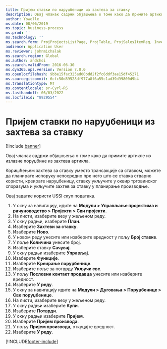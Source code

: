 ```yaml
---
title: Пријем ставки по наруџбеници из захтева за ставку
description: Овај чланак садржи објашњења о томе како да примите артикле из излазне поруџбине из захтева артикла.
author: Yowelle
ms.date: 08/06/2019
ms.topic: business-process
ms.prod: ''
ms.technology: ''
ms.search.form: ProjProjectsListPage, ProjTable, ProjSalesItemReq, InventItemIdLookupSimple, PurchCreateFromSalesOrder, VendAccountItemLookup, PurchTable, PurchEditLines
audience: Application User
ms.reviewer: johnmichalak
ms.search.region: Global
ms.author: andchoi
ms.search.validFrom: 2016-06-30
ms.dyn365.ops.version: Version 7.0.0
ms.openlocfilehash: 9bbe15fac325ad00bdd2f2fc6ddf3ae15df45271
ms.sourcegitcommit: 6cfc50d89528df977a8f6a55c1ad39d99800d9b4
ms.translationtype: MT
ms.contentlocale: sr-Cyrl-RS
ms.lasthandoff: 06/03/2022
ms.locfileid: "8929554"
---
```

# <a name="receive-items-on-purchase-order-from-item-requirement"></a>Пријем ставки по наруџбеници из захтева за ставку

[!include [banner](../../includes/banner.md)]

Овај чланак садржи објашњења о томе како да примите артикле из излазне поруџбине из захтева артикла.

Коришћењем захтева за ставку уместо трансакције са ставком, можете да планирате испоруку непосредно пре него што се ставка стварно користи, креирате наруџбеницу, ставку укључите у оквир трговинског споразума и укључите захтев за ставку у планирање производње. 

Овај задатке користи USSI скуп података.

1. У окну за навигацију, идите на **Модули > Управљање пројектима и рачуноводство > Пројекти > Сви пројекти**.
2. На листи, изаберите везу у жељеном реду.
3. У окну радњи, изаберите **План**.
4. Изаберите **Захтеви за ставку**.
5. Изаберите **Ново**.
6. У новом реду унесите или изаберите вредност у пољу **Број ставке**.
7. У поље **Количина** унесите број.
8. Изаберите ставку **Сачувај**.
9. У окну радњи изаберите **Управљај**.
10. Изаберите **Функције**.
11. Изаберите **Креирање поруџбенице**.
12. Изаберите поље за потврду **Укључи све**.
13. У пољу **Пословни контакт продавца** унесите или изаберите вредност.
14. Изаберите **У реду**.
15. У окну за навигацију идите на **Модули > Дуговања > Поруџбенице > Све поруџбенице**.
16. На листи, изаберите везу у жељеном реду.
17. У окну радњи изаберите **Купи**.
18. Изаберите **Потврди**.
19. У окну радњи изаберите **Пријем**.
20. Изаберите **Пријем производа**.
21. У пољу **Пријем производа**, откуцајте вредност.
22. Изаберите **У реду**.



[!INCLUDE[footer-include](../../includes/footer-banner.md)]